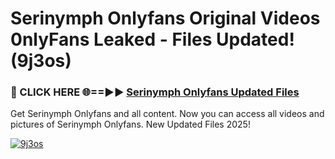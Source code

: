 # Serinymph Onlyfans Original Videos 0nlyFans Leaked - Files Updated! (9j3os)

<h3>🔴 CLICK HERE 🌐==►► <a href="https://tinyurl.com/2m67pmp6" rel="nofollow">Serinymph Onlyfans Updated Files</a></h3>

Get Serinymph Onlyfans and all content. Now you can access all videos and pictures of Serinymph Onlyfans. New Updated Files 2025!

[![9j3os](https://i.imgur.com/H4QAA4z.gif)](https://tinyurl.com/2m67pmp6)